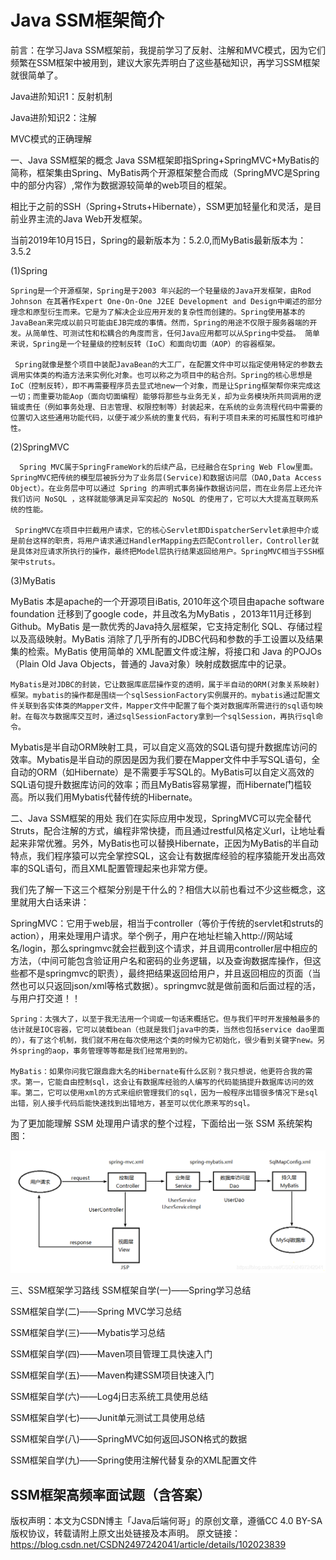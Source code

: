 # Java SSM框架简介

前言：在学习Java SSM框架前，我提前学习了反射、注解和MVC模式，因为它们频繁在SSM框架中被用到，建议大家先弄明白了这些基础知识，再学习SSM框架就很简单了。

Java进阶知识1：反射机制

Java进阶知识2：注解

MVC模式的正确理解

一、Java SSM框架的概念
Java SSM框架即指Spring+SpringMVC+MyBatis的简称，框架集由Spring、MyBatis两个开源框架整合而成（SpringMVC是Spring中的部分内容）,常作为数据源较简单的web项目的框架。

相比于之前的SSH（Spring+Struts+Hibernate），SSM更加轻量化和灵活，是目前业界主流的Java Web开发框架。

当前2019年10月15日，Spring的最新版本为：5.2.0,而MyBatis最新版本为：3.5.2

(1)Spring

    Spring是一个开源框架，Spring是于2003 年兴起的一个轻量级的Java开发框架，由Rod Johnson 在其著作Expert One-On-One J2EE Development and Design中阐述的部分理念和原型衍生而来。它是为了解决企业应用开发的复杂性而创建的。Spring使用基本的JavaBean来完成以前只可能由EJB完成的事情。然而，Spring的用途不仅限于服务器端的开发。从简单性、可测试性和松耦合的角度而言，任何Java应用都可以从Spring中受益。 简单来说，Spring是一个轻量级的控制反转（IoC）和面向切面（AOP）的容器框架。
    
     Spring就像是整个项目中装配JavaBean的大工厂，在配置文件中可以指定使用特定的参数去调用实体类的构造方法来实例化对象。也可以称之为项目中的粘合剂。Spring的核心思想是IoC（控制反转），即不再需要程序员去显式地new一个对象，而是让Spring框架帮你来完成这一切；而重要功能Aop（面向切面编程）能够将那些与业务无关，却为业务模块所共同调用的逻辑或责任（例如事务处理、日志管理、权限控制等）封装起来，在系统的业务流程代码中需要的位置切入这些通用功能代码，以便于减少系统的重复代码，有利于项目未来的可拓展性和可维护性。

(2)SpringMVC

      Spring MVC属于SpringFrameWork的后续产品，已经融合在Spring Web Flow里面。SpringMVC把传统的模型层被拆分为了业务层(Service)和数据访问层（DAO,Data Access Object）。在业务层中可以通过 Spring 的声明式事务操作数据访问层，而在业务层上还允许我们访问 NoSQL ，这样就能够满足异军突起的 NoSQL 的使用了，它可以大大提高互联网系统的性能。
    
     SpringMVC在项目中拦截用户请求，它的核心Servlet即DispatcherServlet承担中介或是前台这样的职责，将用户请求通过HandlerMapping去匹配Controller，Controller就是具体对应请求所执行的操作，最终把Model层执行结果返回给用户。SpringMVC相当于SSH框架中struts。

(3)MyBatis

 MyBatis 本是apache的一个开源项目iBatis, 2010年这个项目由apache software foundation 迁移到了google code，并且改名为MyBatis ，2013年11月迁移到Github。MyBatis 是一款优秀的Java持久层框架，它支持定制化 SQL、存储过程以及高级映射。MyBatis 消除了几乎所有的JDBC代码和参数的手工设置以及结果集的检索。MyBatis 使用简单的 XML配置文件或注解，将接口和 Java 的POJOs（Plain Old Java Objects，普通的 Java对象）映射成数据库中的记录。

    MyBatis是对JDBC的封装，它让数据库底层操作变的透明，属于半自动的ORM(对象关系映射)框架。mybatis的操作都是围绕一个sqlSessionFactory实例展开的。mybatis通过配置文件关联到各实体类的Mapper文件，Mapper文件中配置了每个类对数据库所需进行的sql语句映射。在每次与数据库交互时，通过sqlSessionFactory拿到一个sqlSession，再执行sql命令。

Mybatis是半自动ORM映射工具，可以自定义高效的SQL语句提升数据库访问的效率。Mybatis是半自动的原因是因为我们要在Mapper文件中手写SQL语句，全自动的ORM（如Hibernate）是不需要手写SQL的。MyBatis可以自定义高效的SQL语句提升数据库访问的效率；而且MyBatis容易掌握，而Hibernate门槛较高。所以我们用Mybatis代替传统的Hibernate。

二、Java SSM框架的用处
我们在实际应用中发现，SpringMVC可以完全替代Struts，配合注解的方式，编程非常快捷，而且通过restful风格定义url，让地址看起来非常优雅。另外，MyBatis也可以替换Hibernate，正因为MyBatis的半自动特点，我们程序猿可以完全掌控SQL，这会让有数据库经验的程序猿能开发出高效率的SQL语句，而且XML配置管理起来也非常方便。

我们先了解一下这三个框架分别是干什么的？相信大以前也看过不少这些概念，这里就用大白话来讲：

   SpringMVC：它用于web层，相当于controller（等价于传统的servlet和struts的action），用来处理用户请求。举个例子，用户在地址栏输入http://网站域名/login，那么springmvc就会拦截到这个请求，并且调用controller层中相应的方法，（中间可能包含验证用户名和密码的业务逻辑，以及查询数据库操作，但这些都不是springmvc的职责），最终把结果返回给用户，并且返回相应的页面（当然也可以只返回json/xml等格式数据）。springmvc就是做前面和后面过程的活，与用户打交道！！

    Spring：太强大了，以至于我无法用一个词或一句话来概括它。但与我们平时开发接触最多的估计就是IOC容器，它可以装载bean（也就是我们java中的类，当然也包括service dao里面的），有了这个机制，我们就不用在每次使用这个类的时候为它初始化，很少看到关键字new。另外spring的aop，事务管理等等都是我们经常用到的。
    
    MyBatis：如果你问我它跟鼎鼎大名的Hibernate有什么区别？我只想说，他更符合我的需求。第一，它能自由控制sql，这会让有数据库经验的人编写的代码能搞提升数据库访问的效率。第二，它可以使用xml的方式来组织管理我们的sql，因为一般程序出错很多情况下是sql出错，别人接手代码后能快速找到出错地方，甚至可以优化原来写的sql。

为了更加能理解 SSM 处理用户请求的整个过程，下面给出一张 SSM 系统架构图：

![img](java_ssm.assets/20210421090859358.png)

 

三、SSM框架学习路线
SSM框架自学(一)——Spring学习总结

SSM框架自学(二)——Spring MVC学习总结

SSM框架自学(三)——Mybatis学习总结

SSM框架自学(四)——Maven项目管理工具快速入门

SSM框架自学(五)——Maven构建SSM项目快速入门

SSM框架自学(六)——Log4j日志系统工具使用总结

SSM框架自学(七)——Junit单元测试工具使用总结

SSM框架自学(八)——SpringMVC如何返回JSON格式的数据

SSM框架自学(九)——Spring使用注解代替复杂的XML配置文件

SSM框架高频率面试题（含答案）
------------------------------------------------
版权声明：本文为CSDN博主「Java后端何哥」的原创文章，遵循CC 4.0 BY-SA版权协议，转载请附上原文出处链接及本声明。
原文链接：https://blog.csdn.net/CSDN2497242041/article/details/102023839